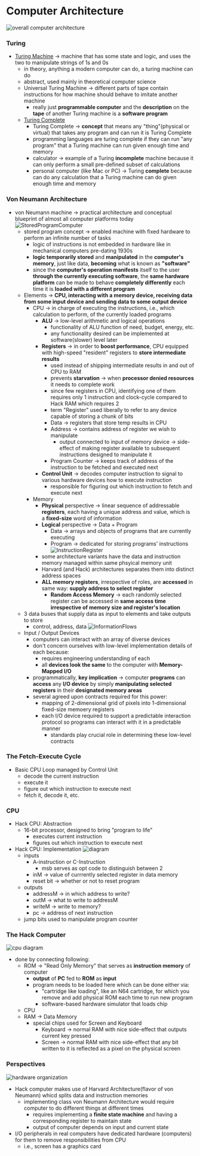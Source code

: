 # Computer Architecture
![overall computer architecture](./OverallComputerArchitecture.png)

### Turing
* [Turing Machine](https://www.youtube.com/watch?v=dNRDvLACg5Q) -> machine that has some state and logic, and uses the two to manipulate strings of 1s and 0s
  * in theory, anything a modern computer can do, a turing machine can do
  * abstract, used mainly in theoretical computer science
  * Universal Turing Machine -> different parts of tape contain instructions for how machine should behave to imitate another machine
    * really just **programmable computer** and the **description** on the **tape** of another Turing machine is a **software program**
  * [Turing Complete](https://medium.freecodecamp.org/javascript-is-turing-complete-explained-41a34287d263)
    * Turing Complete -> **concept** that means any "thing"(physical or virtual) that takes any program and can run it is Turing Complete
    * programming languages are turing complete if they can run "any program" that a Turing machine can run given enough time and memory
    * calculator -> example of a Turing **incomplete** machine because it can only perform a small pre-defined subset of calculations
    * personal computer (like Mac or PC) -> Turing **complete** because can do any calculation that a Turing machine can do given enough time and memory

### Von Neumann Architecture
* von Neumann machine -> practical architecture and conceptual blueprint of almost all computer platforms today
  ![StoredProgramComputer](./StoredProgramComputer.png)
  * stored program concept -> enabled machine with fixed hardware to perform an infinite number of tasks
    * logic of instructions is not embedded in hardware like in mechanical computers pre-dating 1930s
    * **logic temporarily stored** and **manipulated** in the **computer's memory**, just like data, **becoming** what is known as **"software"**
    * since the **computer's operation manifests** itself to the user **through the currently executing software**, the **same hardware platform** can be made to behave **completely differently** each time it is **loaded with a different program**
  * Elements -> **CPU, interacting with a memory device, receiving data from some input device and sending data to some output device**
    * CPU -> in charge of executing the instructions, i.e., which calculation to perform, of the currently loaded programs
      * **ALU** -> low-level arithmetic and logical operations
        * functionality of ALU function of need, budget, energy, etc.
        * any functionality desired can be implemented at software(slower) level later
      * **Registers** -> in order to **boost performance**, CPU equipped with high-speed "resident" registers to **store intermediate results**
        * used instead of shipping intermediate results in and out of CPU to RAM
        * prevents **starvation** -> when **processor denied resources** it needs to complete work
        * since few registers in CPU, identifying one of them requires only 1 instruction and clock-cycle compared to Hack RAM which requires 2
        * term "Register" used liberally to refer to any device capable of storing a chunk of bits
        * Data -> registers that store temp results in CPU
        * Address -> contains address of register we wish to manipulate
          * output connected to input of memory device -> side-effect of making register available to subsequent instructions designed to manipulate it
        * Program Counter -> keeps track of address of the instruction to be fetched and executed next
      * **Control Unit** -> decodes computer instruction to signal to various hardware devices how to execute instruction
        * responsible for figuring out which instruction to fetch and execute next
    * Memory
      * **Physical** perspective -> linear sequence of addressable **registers**, each having a unique address and value, which is a **fixed-size** word of information
      * **Logical** perspective -> Data + Program
        * Data -> arrays and objects of programs that are currently executing
        * Program -> dedicated for storing programs' instructions
        ![InstructionRegister](./InstructionRegister.png)
      * some architecture variants have the data and instruction memory managed within same phsyical memory unit
      * Harvard (and Hack) architectures separates them into distinct address spaces
      * **ALL memory registers**, irrespective of roles, are **accessed** in same way: **supply address to select register**
        * **Random Access Memory** -> each randomly selected register can be accessed in **same access time irrespective of memory size and register's location**
  * 3 data buses that supply data as input to elements and take outputs to store
    * control, address, data
  ![InformationFlows](./InformationFlows.png)
  * Input / Output Devices
    * computers can interact with an array of diverse devices
    * don't concern ourselves with low-level implementation details of each because:
      * requires engineering understanding of each
      * all **devices look the same** to the computer with **Memory-Mapped I/O**
    * programmatically, **key implication** -> computer **programs** can **access** any **I/O device** by simply **manipulating selected registers** in their **designated memory areas**
    * several agreed upon contracts required for this power:
      * mapping of 2-dimensional grid of pixels into 1-dimensional fixed-size memoery registers
      * each I/O device required to support a predictable interaction protocol so programs can interact with it in a predictable manner
        * standards play crucial role in determining these low-level contracts

### The Fetch-Execute Cycle
* Basic CPU Loop managed by Control Unit
  * decode the current instruction
  * execute it
  * figure out which instruction to execute next
  * fetch it, decode it, etc.

### CPU
* Hack CPU: Abstraction
  * 16-bit processor, designed to bring "program to life"
    * executes current instruction
    * figures out which instruction to execute next
* Hack CPU: Implementation
![diagram](./HackCPU.png)
  * inputs
    * A-instruction or C-Instruction
      * msb serves as opt code to distinguish between 2
    * inM -> value of currrently selected register in data memory
    * reset bit -> whether or not to reset program
  * outputs
    * addressM -> in which address to write?
    * outM -> what to write to addressM
    * writeM -> write to memory?
    * pc -> address of next instruction
  * jump bits used to manipulate program counter

### The Hack Computer
![cpu diagram](./HackComputerImplementation.png)
* done by connecting following:
  * ROM -> "Read Only Memory" that serves as **instruction memory** of computer
    * **output** of **PC** fed to **ROM** as **input**
    * program needs to be loaded here which can be done either via:
      * "cartridge like loading", like an N64 cartridge, for which you remove and add physical ROM each time to run new program
      * software-based hardware simulator that loads chip
  * CPU
  * RAM -> Data Memory
    * special chips used for Screen and Keyboard
      * Keyboard -> normal RAM with nice side-effect that outputs current key pressed
      * Screen -> normal RAM with nice side-effect that any bit written to it is reflected as a pixel on the physical screen

### Perspectives
![hardware organization](./HardwareOrganization.png)
* Hack computer makes use of Harvard Architecture(flavor of von Neumann) whicd splits data and instruction memories
  * implementing class von Neumann Architecture would require computer to do different things at different times
    * requires implementing a **finite state machine** and having a corresponding register to maintain state
    * output of computer depends on input and current state
* I/O peripherals in real computers have dedicated hardware (computers) for them to remove responsibilities from CPU
  * i.e., screen has a graphics card
